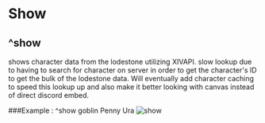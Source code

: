 # Show

## ^show <server> <character name>

shows character data from the lodestone utilizing XIVAPI.  slow lookup due to having to search for character on server in order to get the character's ID to get the bulk of the lodestone data.  Will eventually add character caching to speed this lookup up and also make it better looking with canvas instead of direct discord embed.

###Example : ^show goblin Penny Ura
![show](show.png)